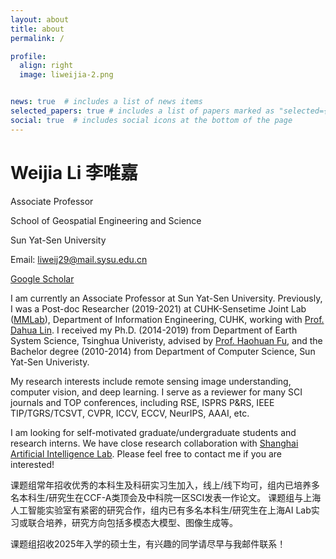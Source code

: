 ```yaml
---
layout: about
title: about
permalink: /

profile:
  align: right
  image: liweijia-2.png


news: true  # includes a list of news items
selected_papers: true # includes a list of papers marked as "selected={true}"
social: true  # includes social icons at the bottom of the page
---
```


<h1 class="post-title">
<b>Weijia Li 李唯嘉</b>
</h1>

Associate Professor

School of Geospatial Engineering and Science

Sun Yat-Sen University

Email: liweij29@mail.sysu.edu.cn

[Google Scholar](https://scholar.google.com/citations?user=R6Rnh9IAAAAJ&hl=en)


I am currently an Associate Professor at Sun Yat-Sen University. Previously, I was a Post-doc Researcher (2019-2021) at CUHK-Sensetime Joint Lab ([MMLab](http://mmlab.ie.cuhk.edu.hk/index_cn.html)), Department of Information Engineering, CUHK, working with [Prof. Dahua Lin](http://dahua.site/). I received my Ph.D. (2014-2019) from Department of Earth System Science, Tsinghua Univeristy, advised by [Prof. Haohuan Fu](http://47.94.243.94/mediawiki/index.php/Haohuan_Fu), and the Bachelor degree (2010-2014) from Department of Computer Science, Sun Yat-Sen Univeristy.

My research interests include remote sensing image understanding, computer vision, and deep learning. I serve as a reviewer for many SCI journals and TOP conferences, including RSE, ISPRS P&RS, IEEE TIP/TGRS/TCSVT, CVPR, ICCV, ECCV, NeurIPS, AAAI, etc.

I am looking for self-motivated graduate/undergraduate students and research interns. We have close research collaboration with [Shanghai Artificial Intelligence Lab](https://www.shlab.org.cn/). Please feel free to contact me if you are interested! 

课题组常年招收优秀的本科生及科研实习生加入，线上/线下均可，组内已培养多名本科生/研究生在CCF-A类顶会及中科院一区SCI发表一作论文。
课题组与上海人工智能实验室有紧密的研究合作，组内已有多名本科生/研究生在上海AI Lab实习或联合培养，研究方向包括多模态大模型、图像生成等。

课题组招收2025年入学的硕士生，有兴趣的同学请尽早与我邮件联系！
